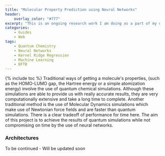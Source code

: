 ```yaml
---
title: "Molecular Property Prediction using Neural Networks"
header:
    overlay_color: "#777"
excerpt: "This is an ongoing research work I am doing as a part of my undergraduate thesis under the University of Luxembourg. As this is work in progress, some details will get updated with time."
categories:
    - Guides
    - Web
tags:
    - Quantum Chemistry
    - Neural Networks
    - Kernel Ridge Regression
    - Machine Learning
    - DFTB
---
```

{% include toc %}
Traditional ways of getting a molecule's properties, (such as the HOMO-LUMO gap, the Hartree energy or a simple atomization energy) involve the use of quantum chemical simulations. Although these simulations are able to provide us with really accurate results, they are very computationally extensive and take a long time to complete. Another traditional method is the use of Molecular Dynamics simulations which make use of Newtonian force fields and are faster than quantum simulations. There is a clear tradeoff of performance for time here. The aim of this project is to achieve the results of quantum simulations while not compromising on time by the use of neural networks. 

### Architectures
To be continued - Will be updated soon